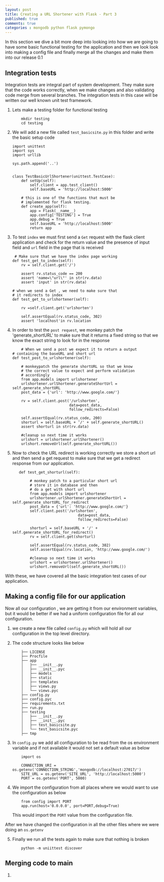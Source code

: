 ```yaml
---
layout: post
title: Creating a URL Shortener with Flask - Part 3
published: true
comments: true
categories : mongodb python flask pymongo
---
```

In this section we dive a bit more deep into looking into how we are going to have some basic functional testing for the application and then we look look into making a config file and finally merge all the changes and make them into our release 0.1

## Integration tests

Integration tests are integral part of system development. They make sure that the code works correctly, when we make changes and also validating code merge from several branches. The integration tests in this case will be written our well known unit test framework. 

1. Lets make a testing folder for functional testing

    ```
        mkdir testing
        cd testing
    ```

2. We will add a new file called `test_basicsite.py` in this folder and write the basic setup code

    ```
    import unittest
    import sys
    import urllib

    sys.path.append('..')


    class TestBasicUrlShortener(unittest.TestCase):
        def setUp(self):
            self.client = app.test_client()
            self.baseURL = 'http://localhost:5000'

        # this is one of the functions that must be
        # implemented for flask testing.
        def create_app(self):
            app = Flask(__name__)
            app.config['TESTING'] = True
            app.debug = True
            self.baseURL = 'http://localhost:5000'
            return app
    ```

3. To test `index` we must first send a `Get` request with the flask client application and check for the return value and the presence of input field and `url` field in the page that is received

    ```
     # Make sure that we have the index page working
    def test_get_to_index(self):
        rv = self.client.get('/')

        assert rv.status_code == 200
        assert 'name=\"url\"' in str(rv.data)
        assert 'input' in str(rv.data)

    # when we send a Get , we need to make sure that
    # it redirects to index
    def test_get_to_urlshortener(self):

        rv =self.client.get('urlshorten')

        self.assertEqual(rv.status_code, 302)
        assert 'localhost'in rv.location

    ```

4. In order to test the `post request`, we monkey patch the 'generate_shortURL' to make sure that it returns a fixed string so that we know the exact string to look for in the response

    ```
        # When we send a post we expect it to return a output
    # containing the baseURL and short url
    def test_post_to_urlshortener(self):

        # monkeypatch the generate shortURL so that we know
        # the correct value to expect and perform validation
        # accordingly
        from app.models import urlshortener
        urlshortener.urlShortener.generateShortUrl = self.generate_shortURL
        post_data = {'url': 'http://www.google.com/'}

        rv = self.client.post('/urlshorten',
                              data=post_data,
                              follow_redirects=False)

        self.assertEqual(rv.status_code, 200)
        shorturl = self.baseURL + '/' + self.generate_shortURL()
        assert shorturl in str(rv.data)

        #cleanup so next time it works
        urlshort = urlshortener.urlShortener()
        urlshort.removeUrl(self.generate_shortURL())

    ```

5. Now to check the URL redirect is working correctly we store a short url and then send a get request to make sure that we get a redirect response from our application.


    ```
       def test_get_shorturl(self):

            # monkey patch to a particular short url
            # store it in database and then
            # do a get with short url
            from app.models import urlshortener
            urlshortener.urlShortener.generateShortUrl = self.generate_shortURL_for_redirect
            post_data = {'url': 'http://www.google.com/'}
            self.client.post('/urlshorten',
                                  data=post_data,
                                  follow_redirects=False)

            shorturl = self.baseURL + '/' + self.generate_shortURL_for_redirect()
            rv = self.client.get(shorturl)

            self.assertEqual(rv.status_code, 302)
            self.assertEqual(rv.location, 'http://www.google.com/')

            #cleanup so next time it works
            urlshort = urlshortener.urlShortener()
            urlshort.removeUrl(self.generate_shortURL())
    ``` 

With these, we have covered all the basic integration test cases of our application.

## Making a config file for our application

Now all our configuration , we are getting it from our environment variables, but it would be better if we had a uniform configuration file for all our configuration.


1. we create a new file called `config.py` which will hold all our configuration in the top level directory.

2. The code structure looks like below 
    ```
        ├── LICENSE
        ├── Procfile
        ├── app
        │   ├── __init__.py
        │   ├── __init__.pyc
        │   ├── models
        │   ├── static
        │   ├── templates
        │   ├── views.py
        │   └── views.pyc
        ├── config.py
        ├── config.pyc
        ├── requirements.txt
        ├── run.py
        ├── testing
        │   ├── __init__.py
        │   ├── __init__.pyc
        │   ├── test_basicsite.py
        │   └── test_basicsite.pyc
        ├── tmp

    ```
3. In `config.py` we add all configuration to be read from the os environment variable and if not available it would not set a default value as below

    ```
        import os

        CONNECTION_URI = os.getenv('CONNECTION_STRING','mongodb://localhost:27017/')
        SITE_URL = os.getenv('SITE_URL', 'http://localhost:5000')
        PORT = os.getenv('PORT', 5000)

    ```

4. We import the configuration from all places where we would want to use the configuration as below 

    ```
        from config import PORT
        app.run(host='0.0.0.0', port=PORT,debug=True)
    ```
    This would import the `PORT` value from the configuration file.

After we have changed the configuration in all the other files where we were doing an `os.getenv`

5. Finally we run all the tests again to make sure that nothing is broken

    ```
        python -m uniittest discover
    ```

## Merging code to main

1.
